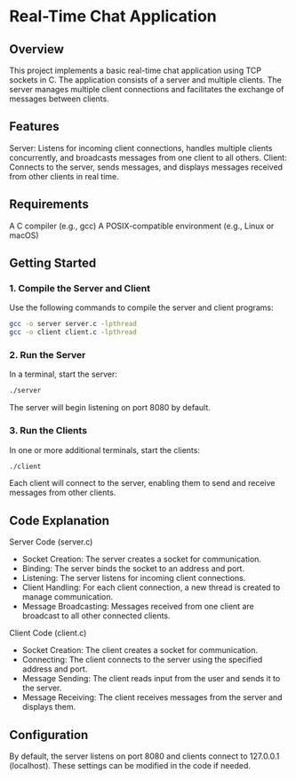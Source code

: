 # Real-Time Chat Application
## Overview
This project implements a basic real-time chat application using TCP sockets in C. The application consists of a server and multiple clients. The server manages multiple client connections and facilitates the exchange of messages between clients.

## Features
Server: Listens for incoming client connections, handles multiple clients concurrently, and broadcasts messages from one client to all others.
Client: Connects to the server, sends messages, and displays messages received from other clients in real time.
## Requirements
A C compiler (e.g., gcc)
A POSIX-compatible environment (e.g., Linux or macOS)
## Getting Started
### 1. Compile the Server and Client
Use the following commands to compile the server and client programs:

```bash
gcc -o server server.c -lpthread
gcc -o client client.c -lpthread
```

### 2. Run the Server
In a terminal, start the server:
```bash
./server
```

The server will begin listening on port 8080 by default.

### 3. Run the Clients
In one or more additional terminals, start the clients:

```bash
./client
```

Each client will connect to the server, enabling them to send and receive messages from other clients.

## Code Explanation
Server Code (server.c)
- Socket Creation: The server creates a socket for communication.
- Binding: The server binds the socket to an address and port.
- Listening: The server listens for incoming client connections.
- Client Handling: For each client connection, a new thread is created to manage communication.
- Message Broadcasting: Messages received from one client are broadcast to all other connected clients.
  
Client Code (client.c)
- Socket Creation: The client creates a socket for communication.
- Connecting: The client connects to the server using the specified address and port.
- Message Sending: The client reads input from the user and sends it to the server.
- Message Receiving: The client receives messages from the server and displays them.

## Configuration
By default, the server listens on port 8080 and clients connect to 127.0.0.1 (localhost). These settings can be modified in the code if needed.
